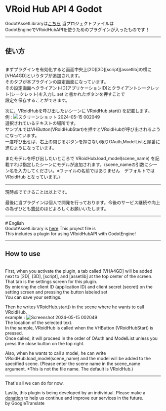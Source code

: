 # VRoid Hub API 4 Godot
GodotAssetLibraryは<a href=https://godotengine.org/asset-library/asset/2974>こちら</a>
 当プロジェクトファイルは<br>
 GodotEngineでVRoidHubAPIを使うためのプラグインが入ったものです！<br>
 <hr>
 <h2>使い方</h2><br>
 まずプラグインを有効化すると画面中央上[2D][3D][script][assetlib]の横に[VHA4GD]というタブが追加されます。<br>
 そのタブが本プラグインの設定画面になっています。<br>
 その設定画面へクライアントID(アプリケーションID)とクライアントシークレット(シークレット)を入力し set と書かれたボタンを押すことで<br>
 設定を保存することができます。
 
 次に、VRoidHubを呼び出したいシーンに VRoidHub.start() を記載します。<br>
 例 : 
 ![スクリーンショット 2024-05-15 002049](https://github.com/AstralMemory/VHA4GD/assets/124105935/026a4840-b875-4f89-879e-6d053c9373d2)<br>
選択されているテキストの場所です。<br>
サンプルではVHButton(VRoidHubStart)を押すとVRoidHubが呼び出されるようになっています。<br>
一度呼び出せば、右上の閉じるボタンを押さない限りOAuth,ModelListと順番に進むようになっています。<br>

またモデルを呼び出したいところで VRoidHub.load_model(scene_name) を記載すれば指定したシーンにモデルが追加されます。(scene_nameの引数にシーン名を入力してください。※ファイルの名前ではありません　デフォルトでは VRoidHub となっています。)
<hr>
現時点でできることは以上です。

最後に当プラグインは個人で開発を行っております。今後のサービス継続や向上の為ぜひとも<a href=https://www.buymeacoffee.com/astralmemory10>寄付</a>のほどよろしくお願いいたします。

<hr>
# English<br>
GodotAssetLibrary is <a href=https://godotengine.org/asset-library/asset/2974>here</a>
 This project file is<br>
  This includes a plugin for using VRoidHubAPI with GodotEngine! <br>
  <hr>
  <h2>How to use</h2><br>
  First, when you activate the plugin, a tab called [VHA4GD] will be added next to [2D], [3D], [script], and [assetlib] at the top center of the screen. <br>
  That tab is the settings screen for this plugin. <br>
  By entering the client ID (application ID) and client secret (secret) on the setting screen and pressing the button labeled set<br>
  You can save your settings.
 
  Then he writes VRoidHub.start() in the scene where he wants to call VRoidHub. <br>
  example : 
  ![Screenshot 2024-05-15 002049](https://github.com/AstralMemory/VHA4GD/assets/124105935/026a4840-b875-4f89-879e-6d053c9373d2)<br>
The location of the selected text. <br>
In the sample, VRoidHub is called when the VHButton (VRoidHubStart) is pressed. <br>
Once called, it will proceed in the order of OAuth and ModelList unless you press the close button on the top right. <br>

Also, when he wants to call a model, he can write VRoidHub.load_model(scene_name) and the model will be added to the specified scene. (Please enter the scene name in the scene_name argument. *This is not the file name. The default is VRoidHub.)
<hr>
That's all we can do for now.

Lastly, this plugin is being developed by an individual. Please make a <a href=https://www.buymeacoffee.com/astralmemory10>donation</a> to help us continue and improve our services in the future.<br>
by GoogleTranslate




 
